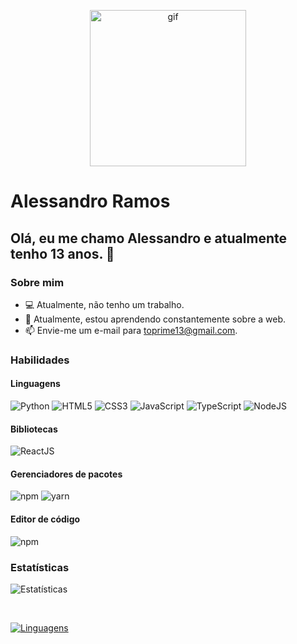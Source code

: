 <p align="center">
  <img height="250px" src="https://media.giphy.com/media/GnTHlXYp08VDJllWj7/giphy.gif" alt="gif">
</p>

# Alessandro Ramos

## Olá, eu me chamo Alessandro e atualmente tenho 13 anos. 👋

### Sobre mim

- 💻 Atualmente, não tenho um trabalho.
- 🌱 Atualmente, estou aprendendo constantemente sobre a web.
- 📫 Envie-me um e-mail para toprime13@gmail.com.

### Habilidades

#### Linguagens

<img src="https://img.shields.io/badge/Python-04721A" alt="Python"/> <img src="https://img.shields.io/badge/HTML5-FA580C" alt="HTML5"/> 
<img src="https://img.shields.io/badge/CSS3-173FF2" alt="CSS3"/> <img src="https://img.shields.io/badge/JavaScript-ffc742" alt="JavaScript"/> 
<img src="https://img.shields.io/badge/TypeScript-1C7FEA" alt="TypeScript"/> <img src="https://img.shields.io/badge/NodeJS-83CD29" alt="NodeJS"/> 

#### Bibliotecas

<img src="https://img.shields.io/badge/ReactJS-4CDAFE" alt="ReactJS"/>

#### Gerenciadores de pacotes

<img src="https://img.shields.io/badge/npm-FC1212" alt="npm"/> <img src="https://img.shields.io/badge/yarn-0BC7ED" alt="yarn"/>

#### Editor de código

<img src="https://img.shields.io/badge/Visual Studio Code-1380B7" alt="npm"/>

### Estatísticas

![Estatísticas](https://github-readme-stats.vercel.app/api?username=alessandrohenriqueramos&show_icons=true&theme=dracula) 
  
<br>
  
[![Linguagens](https://github-readme-stats.vercel.app/api/top-langs/?username=alessandrohenriqueramos&layout=compact)](https://github.com/anuraghazra/github-readme-stats)
